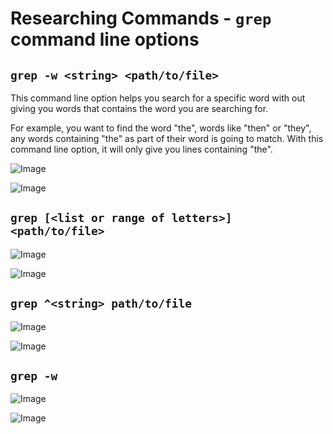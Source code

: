 Researching Commands - `grep` command line options
===
`grep -w <string> <path/to/file>`
---

This command line option helps you search for a specific word with out giving you words that contains the word you are searching for.

For example, you want to find the word "the", words like "then" or "they", any words containing "the" as part of their word is going to match. With this command line option, it will only give you lines containing "the".

![Image](-w1.png)

![Image](-w2.png)

`grep [<list or range of letters>] <path/to/file>`
---

![Image](-w1.png)

![Image](-w2.png)

`grep ^<string> path/to/file`
---

![Image](-w1.png)

![Image](-w2.png)

`grep -w`
---

![Image](-w1.png)

![Image](-w2.png)
